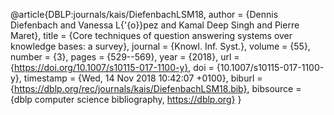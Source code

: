 @article{DBLP:journals/kais/DiefenbachLSM18,
  author    = {Dennis Diefenbach and
               Vanessa L{\'{o}}pez and
               Kamal Deep Singh and
               Pierre Maret},
  title     = {Core techniques of question answering systems over knowledge bases:
               a survey},
  journal   = {Knowl. Inf. Syst.},
  volume    = {55},
  number    = {3},
  pages     = {529--569},
  year      = {2018},
  url       = {https://doi.org/10.1007/s10115-017-1100-y},
  doi       = {10.1007/s10115-017-1100-y},
  timestamp = {Wed, 14 Nov 2018 10:42:07 +0100},
  biburl    = {https://dblp.org/rec/journals/kais/DiefenbachLSM18.bib},
  bibsource = {dblp computer science bibliography, https://dblp.org}
}